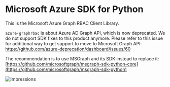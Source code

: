 # Microsoft Azure SDK for Python

This is the Microsoft Azure Graph RBAC Client Library.

`azure-graphrbac` is about Azure AD Graph API, which is now deprecated. We do not support SDK fixes to this product anymore. Please refer to this issue for additional way to get support to move to Microsoft Graph API:
https://github.com/azure-deprecation/dashboard/issues/60

The recommendation is to use MSGraph and its SDK instead to replace it:
[https://github.com/microsoftgraph/msgraph-sdk-python-core](https://github.com/microsoftgraph/msgraph-sdk-python)


![Impressions](https://azure-sdk-impressions.azurewebsites.net/api/impressions/azure-sdk-for-python%2Fazure-graphrbac%2FREADME.png)
